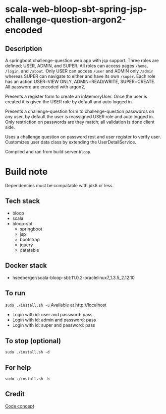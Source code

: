 # scala-web-bloop-sbt-spring-jsp-challenge-question-argon2-encoded

## Description
A springboot challenge-question web app with jsp support.
Three roles are defined; USER, ADMIN, and SUPER. All roles
can access pages `/home`, `/login`, and `/about`. Only USER
can access `/user` and ADMIN only `/admin` whereas SUPER can
navigate to either and have its own `/super`. Each role
has an action USER=VIEW ONLY, ADMIN=READ/WRITE, SUPER=CREATE.
All password are encoded with argon2.

Presents a register form to create an inMemoryUser.
Once the user is created it is given the USER role
by default and auto logged in.

Presents a challenge-question form to challenge-question passwords on any user,
by default the user is reassigned USER role and auto
logged in. Only restriction on passwords are they match;
all validation is done client side.

Uses a challenge question on password rest and user register
to verify user. Customizes user data class by extending the
UserDetailService.

Compiled and ran from build server `bloop`.

# Build note
Dependencies must be compatable with jdk8 or less.

## Tech stack
- bloop
- scala
- bloop-sbt
  - springboot
  - jsp
  - bootstrap
  - jquery
  - datatable

## Docker stack
- hseeberger/scala-bloop-sbt:11.0.2-oraclelinux7_1.3.5_2.12.10

## To run
`sudo ./install.sh -u`
Available at http://localhost
- Login with id: user and password: pass
- Login with id: admin and password: pass
- Login with id: super and password: pass

## To stop (optional)
`sudo ./install.sh -d`

## For help
`sudo ./install.sh -h`

## Credit
[Code concept](https://stackoverflow.com/questions/20227/how-do-i-use-3des-encryption-decryption-in-java)
